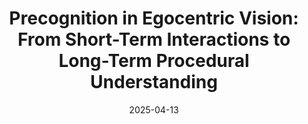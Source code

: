 ---
title: "Precognition in Egocentric Vision: From Short-Term Interactions to Long-Term Procedural Understanding"
date: 2025-04-13
when: "12 June 2026"
venue: "Precognition Workshop @ CVPR 2025"
venue_url: "https://sites.google.com/view/ieeecvf-cvpr2025-precognition"
draft: false
slides_url: "http://antoninofurnari.it/downloads/talks/precognition_cvpr25.pdf"
---